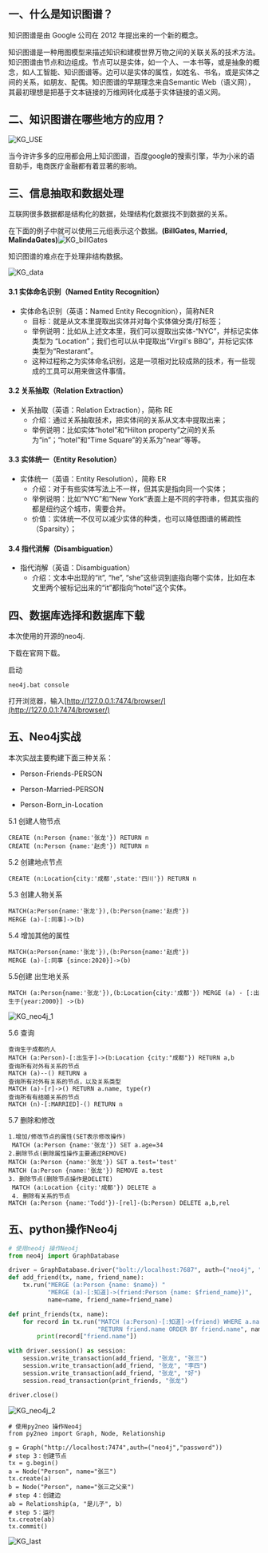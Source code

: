 ## 一、什么是知识图谱？

知识图谱是由 Google 公司在 2012 年提出来的一个新的概念。 

知识图谱是一种用图模型来描述知识和建模世界万物之间的关联关系的技术方法。知识图谱由节点和边组成。节点可以是实体，如一个人、一本书等，或是抽象的概念，如人工智能、知识图谱等。边可以是实体的属性，如姓名、书名，或是实体之间的关系，如朋友、配偶。知识图谱的早期理念来自Semantic Web（语义网），其最初理想是把基于文本链接的万维网转化成基于实体链接的语义网。

## 二、知识图谱在哪些地方的应用？

![KG_USE](assets/KG_USE.jpg)

当今许许多多的应用都会用上知识图谱，百度google的搜索引擎，华为小米的语音助手，电商医疗金融都有着显著的影响。

## 三、信息抽取和数据处理

互联网很多数据都是结构化的数据，处理结构化数据找不到数据的关系。

在下面的例子中就可以使用三元组表示这个数据。**(BillGates, Married, MalindaGates)**![KG_billGates](assets/KG_billGates.png)

知识图谱的难点在于处理非结构数据。

![KG_data](assets/KG_data.png)

#### 3.1 实体命名识别（Named Entity Recognition）

- 实体命名识别（英语：Named Entity Recognition），简称NER
  - 目标：就是从文本里提取出实体并对每个实体做分类/打标签；
  - 举例说明：比如从上述文本里，我们可以提取出实体-“NYC”，并标记实体类型为 “Location”；我们也可以从中提取出“Virgil's BBQ”，并标记实体类型为“Restarant”。
  - 这种过程称之为实体命名识别，这是一项相对比较成熟的技术，有一些现成的工具可以用来做这件事情。

#### 3.2 关系抽取（Relation Extraction）

- 关系抽取（英语：Relation Extraction），简称 RE
  - 介绍：通过关系抽取技术，把实体间的关系从文本中提取出来；
  - 举例说明：比如实体“hotel”和“Hilton property”之间的关系为“in”；“hotel”和“Time Square”的关系为“near”等等。

#### 3.3 实体统一（Entity Resolution）

- 实体统一（英语：Entity Resolution），简称 ER
  - 介绍：对于有些实体写法上不一样，但其实是指向同一个实体；
  - 举例说明：比如“NYC”和“New York”表面上是不同的字符串，但其实指的都是纽约这个城市，需要合并。
  - 价值：实体统一不仅可以减少实体的种类，也可以降低图谱的稀疏性（Sparsity）；

#### 3.4 指代消解（Disambiguation）

- 指代消解（英语：Disambiguation）
  - 介绍：文本中出现的“it”, “he”, “she”这些词到底指向哪个实体，比如在本文里两个被标记出来的“it”都指向“hotel”这个实体。

## 四、数据库选择和数据库下载

本次使用的开源的neo4j.

下载在官网下载。

启动 

```
neo4j.bat console
```

打开浏览器，输入[http://127.0.0.1:7474/browser/](http://127.0.0.1:7474/browser/)

## 五、Neo4j实战

本次实战主要构建下面三种关系：

- Person-Friends-PERSON

- Person-Married-PERSON

- Person-Born_in-Location

5.1 创建人物节点

```
CREATE (n:Person {name:'张龙'}) RETURN n
CREATE (n:Person {name:'赵虎'}) RETURN n
```

5.2 创建地点节点

```
CREATE (n:Location{city:'成都',state:'四川'}) RETURN n
```

5.3 创建人物关系

```
MATCH(a:Person{name:'张龙'}),(b:Person{name:'赵虎'})
MERGE (a)-[:同事]->(b)
```

5.4 增加其他的属性

```
MATCH(a:Person{name:'张龙'}),(b:Person{name:'赵虎'})
MERGE (a)-[:同事 {since:2020}]->(b)
```

5.5创建 出生地关系

```
MATCH (a:Person{name:'张龙'}),(b:Location{city:'成都'}) MERGE (a) - [:出生于{year:2000}] ->(b)
```

![KG_neo4j_1](assets/KG_neo4j_1.jpg)

 5.6  查询

```
查询生于成都的人
MATCH (a:Person)-[:出生于]->(b:Location {city:"成都"}) RETURN a,b
查询所有对外有关系的节点
MATCH (a)--() RETURN a
查询所有对外有关系的节点，以及关系类型
MATCH (a)-[r]->() RETURN a.name, type(r)
查询所有有结婚关系的节点
MATCH (n)-[:MARRIED]-() RETURN n
```

5.7 删除和修改

```
1.增加/修改节点的属性(SET表示修改操作)
 MATCH (a:Person {name:'张龙'}) SET a.age=34
2.删除节点(删除属性操作主要通过REMOVE)
MATCH (a:Person {name:'张龙'}) SET a.test='test'
MATCH (a:Person {name:'张龙'}) REMOVE a.test
3. 删除节点(删除节点操作是DELETE)
 MATCH (a:Location {city:'成都'}) DELETE a
 4. 删除有关系的节点
MATCH (a:Person {name:'Todd'})-[rel]-(b:Person) DELETE a,b,rel
```

## 五、python操作Neo4j

```python
# 使用neo4j 操作Neo4j
from neo4j import GraphDatabase

driver = GraphDatabase.driver("bolt://localhost:7687", auth=("neo4j", "password"))
def add_friend(tx, name, friend_name):
    tx.run("MERGE (a:Person {name: $name}) "
           "MERGE (a)-[:知道]->(friend:Person {name: $friend_name})",
           name=name, friend_name=friend_name)

def print_friends(tx, name):
    for record in tx.run("MATCH (a:Person)-[:知道]->(friend) WHERE a.name = $name "
                         "RETURN friend.name ORDER BY friend.name", name=name):
        print(record["friend.name"])

with driver.session() as session:
    session.write_transaction(add_friend, "张龙", "张三")
    session.write_transaction(add_friend, "张龙", "李四")
    session.write_transaction(add_friend, "张龙", "好")
    session.read_transaction(print_friends, "张龙")

driver.close()
```

![KG_neo4j_2](assets/KG_neo4j_2.png)

```
# 使用py2neo 操作Neo4j
from py2neo import Graph, Node, Relationship

g = Graph("http://localhost:7474",auth=("neo4j","password"))
# step 3：创建节点
tx = g.begin()
a = Node("Person", name="张三")
tx.create(a)
b = Node("Person", name="张三之父亲")
# step 4：创建边
ab = Relationship(a, "是儿子", b)
# step 5：运行
tx.create(ab)
tx.commit()

```

![KG_last](assets/KG_last.png)
